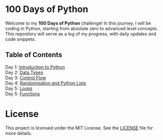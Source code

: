 # 100 Days of Python

Welcome to my **100 Days of Python** challenge! In this journey, I will be coding in Python, starting from absolute zero to advanced level concepts. This repository will serve as a log of my progress, with daily updates and code snippets.

## Table of Contents
Day 1: [Introduction to Python](./Day%201) <br>
Day 2: [Data Types](./Day%202) <br>
Day 3: [Control Flow](./Day%203) <br>
Day 4: [Randomisation and Python Lists](./Day%204) <br>
Day 5: [Loops](./Day%205) <br>
Day 5: [Functions](./Day%206) <br>


# License

This project is licensed under the MIT License. See the [LICENSE](LICENSE) file for more details.
